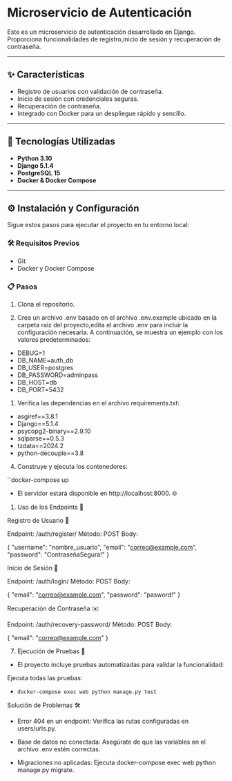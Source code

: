 # Microservicio de Autenticación

Este es un microservicio de autenticación desarrollado en Django. Proporciona funcionalidades de registro,inicio de sesión y recuperación de contraseña.

---

## ✨ Características

- Registro de usuarios con validación de contraseña.
- Inicio de sesión con credenciales seguras.
- Recuperación de contraseña.
- Integrado con Docker para un despliegue rápido y sencillo.
  
---

## 🚀 Tecnologías Utilizadas

- **Python 3.10**
- **Django 5.1.4**
- **PostgreSQL 15**
- **Docker & Docker Compose**

---

## ⚙️ Instalación y Configuración

Sigue estos pasos para ejecutar el proyecto en tu entorno local:

### 🛠️ Requisitos Previos

- Git
- Docker y Docker Compose

### 📋 Pasos

1. Clona el repositorio.

2. Crea un archivo .env basado en el archivo .env.example ubicado en la carpeta raíz del proyecto,edita el archivo .env para incluir la configuración necesaria. A continuación, se muestra un ejemplo con los valores predeterminados:

- DEBUG=1
- DB_NAME=auth_db
- DB_USER=postgres
- DB_PASSWORD=adminpass
- DB_HOST=db
- DB_PORT=5432

1. Verifica las dependencias en el archivo requirements.txt:

- asgiref==3.8.1
- Django==5.1.4
- psycopg2-binary==2.9.10
- sqlparse==0.5.3
- tzdata==2024.2
- python-decouple==3.8

4. Construye y ejecuta los contenedores:

``docker-compose up 

-  El servidor estará disponible en http://localhost:8000. 🌐

1. Uso de los Endpoints 🔗

Registro de Usuario 📝

Endpoint: /auth/register/
Método: POST
Body:

{
  "username": "nombre_usuario",
  "email": "correo@example.com",
  "password": "ContraseñaSegura!"
}

Inicio de Sesión 🔑

Endpoint: /auth/login/
Método: POST
Body:

{
  "email": "correo@example.com",
  "password": "pasword!"
}

Recuperación de Contraseña ✉️

Endpoint: /auth/recovery-password/
Método: POST
Body:

{
  "email": "correo@example.com"
}
 
7. Ejecución de Pruebas 🧪

* El proyecto incluye pruebas automatizadas para validar la funcionalidad:

Ejecuta todas las pruebas:

- `docker-compose exec web python manage.py test`

 Solución de Problemas 🛠️

- Error 404 en un endpoint: Verifica las rutas configuradas en users/urls.py.

- Base de datos no conectada: Asegúrate de que las variables en el archivo .env estén correctas.

- Migraciones no aplicadas: Ejecuta docker-compose exec web python manage.py migrate.

